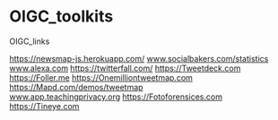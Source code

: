 # OIGC_toolkits
OIGC_links


https://newsmap-js.herokuapp.com/
www.socialbakers.com/statistics
www.alexa.com
https://twitterfall.com/
https://Tweetdeck.com
https://Foller.me 
https://Onemilliontweetmap.com 
https://Mapd.com/demos/tweetmap  
www.app.teachingprivacy.org 
https://Fotoforensices.com
https://Tineye.com 
